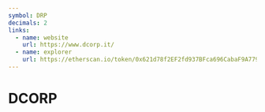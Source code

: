 ```yaml
---
symbol: DRP
decimals: 2
links:
  - name: website
    url: https://www.dcorp.it/
  - name: explorer
    url: https://etherscan.io/token/0x621d78f2EF2fd937BFca696CabaF9A779F59B3Ed
---
```


# DCORP
